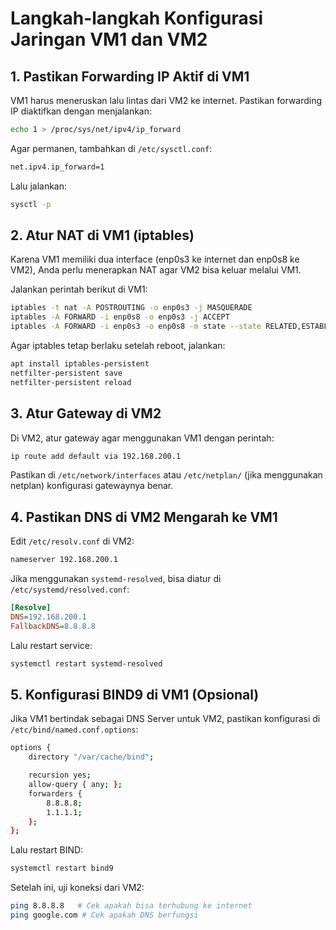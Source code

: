 
# Langkah-langkah Konfigurasi Jaringan VM1 dan VM2

## 1. Pastikan Forwarding IP Aktif di VM1
VM1 harus meneruskan lalu lintas dari VM2 ke internet. Pastikan forwarding IP diaktifkan dengan menjalankan:

```bash
echo 1 > /proc/sys/net/ipv4/ip_forward
```

Agar permanen, tambahkan di `/etc/sysctl.conf`:

```bash
net.ipv4.ip_forward=1
```

Lalu jalankan:

```bash
sysctl -p
```

## 2. Atur NAT di VM1 (iptables)
Karena VM1 memiliki dua interface (enp0s3 ke internet dan enp0s8 ke VM2), Anda perlu menerapkan NAT agar VM2 bisa keluar melalui VM1.

Jalankan perintah berikut di VM1:

```bash
iptables -t nat -A POSTROUTING -o enp0s3 -j MASQUERADE
iptables -A FORWARD -i enp0s8 -o enp0s3 -j ACCEPT
iptables -A FORWARD -i enp0s3 -o enp0s8 -m state --state RELATED,ESTABLISHED -j ACCEPT
```

Agar iptables tetap berlaku setelah reboot, jalankan:

```bash
apt install iptables-persistent
netfilter-persistent save
netfilter-persistent reload
```

## 3. Atur Gateway di VM2
Di VM2, atur gateway agar menggunakan VM1 dengan perintah:

```bash
ip route add default via 192.168.200.1
```

Pastikan di `/etc/network/interfaces` atau `/etc/netplan/` (jika menggunakan netplan) konfigurasi gatewaynya benar.

## 4. Pastikan DNS di VM2 Mengarah ke VM1
Edit `/etc/resolv.conf` di VM2:

```bash
nameserver 192.168.200.1
```

Jika menggunakan `systemd-resolved`, bisa diatur di `/etc/systemd/resolved.conf`:

```ini
[Resolve]
DNS=192.168.200.1
FallbackDNS=8.8.8.8
```

Lalu restart service:

```bash
systemctl restart systemd-resolved
```

## 5. Konfigurasi BIND9 di VM1 (Opsional)
Jika VM1 bertindak sebagai DNS Server untuk VM2, pastikan konfigurasi di `/etc/bind/named.conf.options`:

```bash
options {
    directory "/var/cache/bind";

    recursion yes;
    allow-query { any; };
    forwarders {
        8.8.8.8;
        1.1.1.1;
    };
};
```

Lalu restart BIND:

```bash
systemctl restart bind9
```

Setelah ini, uji koneksi dari VM2:

```bash
ping 8.8.8.8   # Cek apakah bisa terhubung ke internet
ping google.com # Cek apakah DNS berfungsi
```

